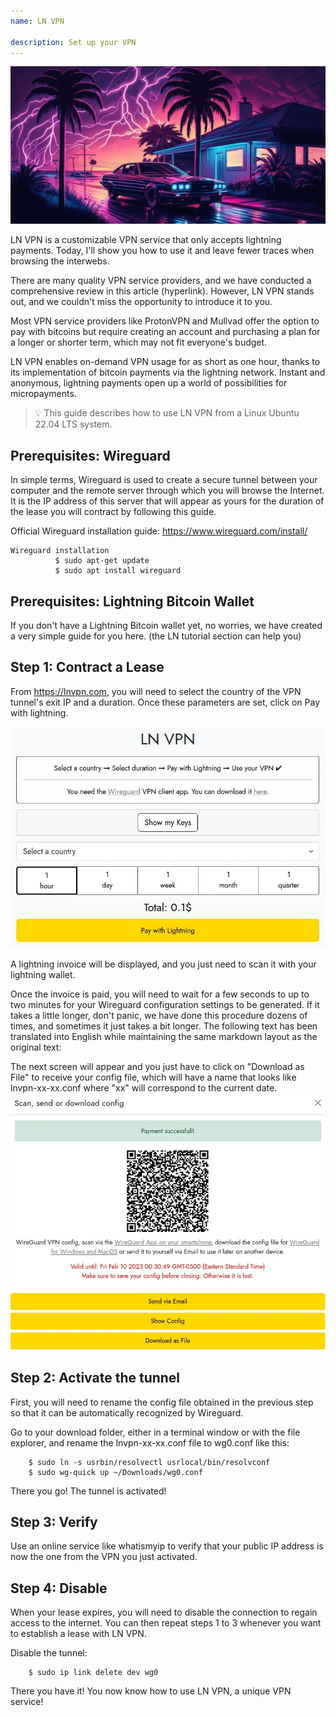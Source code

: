 ```yaml
---
name: LN VPN

description: Set up your VPN
---
```


![image](assets/cover.webp)

LN VPN is a customizable VPN service that only accepts lightning payments. Today, I'll show you how to use it and leave fewer traces when browsing the interwebs.

There are many quality VPN service providers, and we have conducted a comprehensive review in this article (hyperlink). However, LN VPN stands out, and we couldn't miss the opportunity to introduce it to you.

Most VPN service providers like ProtonVPN and Mullvad offer the option to pay with bitcoins but require creating an account and purchasing a plan for a longer or shorter term, which may not fit everyone's budget.

LN VPN enables on-demand VPN usage for as short as one hour, thanks to its implementation of bitcoin payments via the lightning network. Instant and anonymous, lightning payments open up a world of possibilities for micropayments.

> 💡 This guide describes how to use LN VPN from a Linux Ubuntu 22.04 LTS system.

## Prerequisites: Wireguard

In simple terms, Wireguard is used to create a secure tunnel between your computer and the remote server through which you will browse the Internet. It is the IP address of this server that will appear as yours for the duration of the lease you will contract by following this guide.

Official Wireguard installation guide: https://www.wireguard.com/install/

```
Wireguard installation
          $ sudo apt-get update
          $ sudo apt install wireguard
```

## Prerequisites: Lightning Bitcoin Wallet

If you don't have a Lightning Bitcoin wallet yet, no worries, we have created a very simple guide for you here. (the LN tutorial section can help you)

## Step 1: Contract a Lease

From https://lnvpn.com, you will need to select the country of the VPN tunnel's exit IP and a duration. Once these parameters are set, click on Pay with lightning.

![image](assets/1.webp)

A lightning invoice will be displayed, and you just need to scan it with your lightning wallet.

Once the invoice is paid, you will need to wait for a few seconds to up to two minutes for your Wireguard configuration settings to be generated. If it takes a little longer, don't panic, we have done this procedure dozens of times, and sometimes it just takes a bit longer.
The following text has been translated into English while maintaining the same markdown layout as the original text:

The next screen will appear and you just have to click on "Download as File" to receive your config file, which will have a name that looks like lnvpn-xx-xx.conf where "xx" will correspond to the current date.
![image](assets/2.webp)

## Step 2: Activate the tunnel

First, you will need to rename the config file obtained in the previous step so that it can be automatically recognized by Wireguard.

Go to your download folder, either in a terminal window or with the file explorer, and rename the lnvpn-xx-xx.conf file to wg0.conf like this:

```
    $ sudo ln -s usrbin/resolvectl usrlocal/bin/resolvconf
    $ sudo wg-quick up ~/Downloads/wg0.conf
```

There you go! The tunnel is activated!

## Step 3: Verify

Use an online service like whatismyip to verify that your public IP address is now the one from the VPN you just activated.

## Step 4: Disable

When your lease expires, you will need to disable the connection to regain access to the internet. You can then repeat steps 1 to 3 whenever you want to establish a lease with LN VPN.

Disable the tunnel:

```
    $ sudo ip link delete dev wg0
```

There you have it! You now know how to use LN VPN, a unique VPN service!

